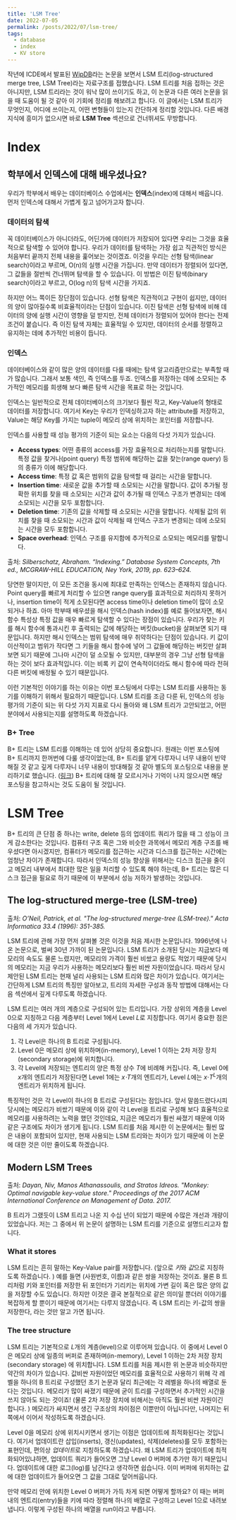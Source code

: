 ```yaml
---
title: 'LSM Tree'
date: 2022-07-05
permalink: /posts/2022/07/lsm-tree/
tags:
  - database
  - index
  - KV store
---
```


작년에 ICDE에서 발표된 [WipDB](https://ieeexplore.ieee.org/abstract/document/9458602)라는 논문을 보면서 LSM 트리(log-structured merge tree, LSM Tree)라는 자료구조를 접했습니다. 
LSM 트리를 처음 접하는 것은 아니지만, LSM 트리라는 것이 워낙 많이 쓰이기도 하고, 이 논문과 다른 여러 논문을 읽을 때 도움이 될 것 같아 이 기회에 정리를 해보려고 합니다. 
이 글에서는 LSM 트리가 무엇인지, 어디에 쓰이는지, 어떤 변형들이 있는지 간단하게 정리할 것입니다. 
다른 배경지식에 흥미가 없으시면 바로 **LSM Tree** 섹션으로 건너뛰셔도 무방합니다. 

# Index

## 학부에서 인덱스에 대해 배우셨나요?

우리가 학부에서 배우는 데이터베이스 수업에서는 **인덱스**(index)에 대해서 배웁니다. 
먼저 인덱스에 대해서 가볍게 짚고 넘어가고자 합니다. 

### 데이터의 탐색

꼭 데이터베이스가 아니더라도, 어딘가에 데이터가 저장되어 있다면 우리는 그것을 효율적으로 탐색할 수 있어야 합니다. 
우리가 데이터를 탐색하는 가장 쉽고 직관적인 방식은 처음부터 끝까지 전체 내용을 훑어보는 것이겠죠. 
이것을 우리는 선형 탐색(linear search)이라고 부르며, O(n)의 실행 시간을 가집니다. 
만약 데이터가 정렬되어 있다면, 그 값들을 절반씩 건너뛰며 탐색을 할 수 있습니다. 
이 방법은 이진 탐색(binary search)이라고 부르고, O(log n)의 탐색 시간을 가지죠. 

하지만 어느 쪽이든 장단점이 있습니다. 
선형 탐색은 직관적이고 구현이 쉽지만, 데이터의 양이 많아질수록 비효율적이라는 단점이 있습니다. 
이진 탐색은 선형 탐색에 비해 데이터의 양에 실행 시간이 영향을 덜 받지만, 전체 데이터가 정렬되어 있어야 한다는 전제조건이 붙습니다. 
즉 이진 탐색 자체는 효율적일 수 있지만, 데이터의 순서를 정렬하고 유지하는 데에 추가적인 비용이 듭니다. 

### 인덱스

데이터베이스와 같이 많은 양의 데이터를 다룰 때에는 탐색 알고리즘만으로는 부족할 때가 많습니다. 
그래서 보통 색인, 즉 인덱스를 두죠. 
인덱스를 저장하는 데에 소모되는 추가적인 메모리를 희생해 보다 빠른 탐색 시간을 목표로 하는 것입니다. 

인덱스는 일반적으로 전체 데이터베이스의 크기보다 훨씬 작고, Key-Value의 형태로 데이터를 저장합니다. 
여기서 Key는 우리가 인덱싱하고자 하는 attribute를 저장하고, Value는 해당 Key를 가지는 tuple이 메모리 상에 위치하는 포인터를 저장합니다. 

인덱스를 사용할 때 성능 평가의 기준이 되는 요소는 다음의 다섯 가지가 있습니다. 

- **Access types**: 어떤 종류의 access를 가장 효율적으로 처리하는지를 말합니다. 
특정 값을 찾거나(point query) 특정 범위에 해당하는 값을 찾는(range query) 등의 종류가 이에 해당합니다. 
- **Access time**: 특정 값 혹은 범위의 값을 탐색할 때 걸리는 시간을 말합니다. 
- **Insertion time**: 새로운 값을 추가할 때 소모되는 시간을 말합니다. 
값이 추가될 정확한 위치를 찾을 때 소모되는 시간과 값이 추가될 때 인덱스 구조가 변경되는 데에 소모되는 시간을 모두 포함합니다. 
- **Deletion time**: 기존의 값을 삭제할 때 소모되는 시간을 말합니다. 
삭제될 값의 위치를 찾을 때 소모되는 시간과 값이 삭제될 때 인덱스 구조가 변경되는 데에 소모되는 시간을 모두 포함합니다. 
- **Space overhead**: 인덱스 구조를 유지함에 추가적으로 소모되는 메모리를 말합니다. 

출처: *Silberschatz, Abraham. “Indexing.” Database System Concepts, 7th ed., MCGRAW-HILL EDUCATION, Ney York, 2019, pp. 623–624.*

당연한 말이지만, 이 모든 조건을 동시에 최대로 만족하는 인덱스는 존재하지 않습니다. 
Point query를 빠르게 처리할 수 있으면 range query를 효과적으로 처리하지 못하거나, insertion time이 적게 소모된다면 access time이나 deletion time이 많이 소모되거나 하죠. 
아마 학부때 배우셨을 해시 인덱스(hash index)를 예로 들어보자면, 해시 함수 특성상 특정 값을 매우 빠르게 탐색할 수 있다는 장점이 있습니다. 
우리가 찾는 키를 해시 함수에 통과시킨 후 출력되는 값에 해당하는 버킷(bucket)을 살펴보면 되기 때문입니다. 
하지만 해시 인덱스는 범위 탐색에 매우 취약하다는 단점이 있습니다. 
키 값이 이산적이고 범위가 작다면 그 키들을 해시 함수에 넣어 그 값들에 해당하는 버킷만 살펴보면 되기 때문에 그나마 시간이 덜 소모될 수 있지만, 대부분의 경우 그냥 선형 탐색을 하는 것이 보다 효과적입니다. 
이는 비록 키 값이 연속적이더라도 해시 함수에 따라 전혀 다른 버킷에 배정될 수 있기 때문입니다. 

이런 기본적인 이야기를 하는 이유는 이번 포스팅에서 다루는 LSM 트리를 사용하는 동기를 이해하기 위해서 필요하기 때문입니다. 
LSM 트리를 조금 다룬 뒤, 인덱스의 성능 평가의 기준이 되는 위 다섯 가지 지표로 다시 돌아와 왜 LSM 트리가 고안되었고, 어떤 분야에서 사용되는지를 설명하도록 하겠습니다. 

### B+ Tree

B+ 트리는 LSM 트리를 이해하는 데 있어 상당히 중요합니다. 
원래는 이번 포스팅에 B+ 트리까지 한꺼번에 다룰 생각이었는데, B+ 트리를 얕게 다루자니 너무 내용이 빈약해질 것 같고 깊게 다루자니 너무 내용이 방대해질 것 같아 별도의 포스팅으로 내용을 분리하기로 했습니다. 
([링크](https://hyuhngminkim.github.io/posts/2022/07/bplus-tree/))
B+ 트리에 대해 잘 모르시거나 기억이 나지 않으시면 해당 포스팅을 참고하시는 것도 도움이 될 것입니다. 


# LSM Tree

B+ 트리의 큰 단점 중 하나는 write, delete 등의 업데이트 쿼리가 많을 때 그 성능이 크게 감소한다는 것입니다. 
컴퓨터 구조 혹은 그와 비슷한 과목에서 메모리 계층 구조를 배우셨다면 아시겠지만, 컴퓨터가 메모리를 접근하는 시간과 디스크를 접근하는 시간에는 엄청난 차이가 존재합니다. 
따라서 인덱스의 성능 향상을 위해서는 디스크 접근을 줄이고 메모리 내부에서 최대한 많은 일을 처리할 수 있도록 해야 하는데, B+ 트리는 많은 디스크 접근을 필요로 하기 때문에 이 부분에서 성능 저하가 발생하는 것입니다. 

## The log-structured merge-tree (LSM-tree)

출처: *O’Neil, Patrick, et al. "The log-structured merge-tree (LSM-tree)." Acta Informatica 33.4 (1996): 351-385.*

LSM 트리에 관해 가장 먼저 살펴볼 것은 이것을 처음 제시한 논문입니다. 
1996년에 나온 논문으로, 벌써 30년 가까이 된 논문입니다. 
LSM 트리가 소개된 당시는 지금보다 메모리의 속도도 물론 느렸지만, 메모리의 가격이 훨씬 비쌌고 용량도 적었기 때문에 당시의 메모리는 지금 우리가 사용하는 메모리보다 훨씬 비싼 자원이었습니다. 
따라서 당시 제안된 LSM 트리는 현재 널리 사용되는 LSM 트리와 많은 차이가 있습니다. 
여기서는 간단하게 LSM 트리의 특징만 알아보고, 트리의 자세한 구성과 동작 방법에 대해서는 다음 섹션에서 깊게 다루도록 하겠습니다. 

LSM 트리는 여러 개의 계층으로 구성되어 있는 트리입니다. 
가장 상위의 계층을 Level 0으로 지칭하고 다음 계층부터 Level 1에서 Level *L*로 지칭합니다. 
여기서 중요한 점은 다음의 세 가지가 있습니다. 

1. 각 Level은 하나의 B 트리로 구성됩니다. 
2. Level 0은 메모리 상에 위치하며(in-memory), Level 1 이하는 2차 저장 장치(secondary storage)에 위치합니다.
3. 각 Level에 저장되는 엔트리의 양은 특정 상수 *T*에 비례해 커집니다. 즉, Level 0에 *x*개의 엔트리가 저장된다면 Level 1에는 *x⋅T*개의 엔트리가, Level *L*에는 *x*⋅*T*<sup>*L*</sup>개의 엔트리가 위치하게 됩니다. 

특징적인 것은 각 Level이 하나의 B 트리로 구성된다는 점입니다. 
앞서 말씀드렸다시피 당시에는 메모리가 비쌌기 때문에 이와 같이 각 Level을 트리로 구성해 보다 효율적으로 메모리를 사용하려는 노력을 했던 것인데요, 지금은 메모리가 훨씬 싸졌기 때문에 이와 같은 구조에도 차이가 생기게 됩니다. 
LSM 트리를 처음 제시한 이 논문에서는 훨씬 많은 내용이 포함되어 있지만, 현재 사용되는 LSM 트리와는 차이가 있기 때문에 이 논문에 대한 것은 이만 줄이도록 하겠습니다. 

## Modern LSM Trees

출처: *Dayan, Niv, Manos Athanassoulis, and Stratos Idreos. "Monkey: Optimal navigable key-value store." Proceedings of the 2017 ACM International Conference on Management of Data. 2017.*

B 트리가 그랬듯이 LSM 트리고 나온 지 수십 년이 되었기 때문에 수많은 개선과 개량이 있었습니다. 
저는 그 중에서 위 논문이 설명하는 LSM 트리를 기준으로 설명드리고자 합니다. 

### What it stores

LSM 트리는 흔히 말하는 Key-Value pair를 저장합니다. 
(앞으로 *키*와 *값*으로 지칭하도록 하겠습니다. )
예를 들면 (사원번호, 이름)과 같은 쌍을 저장하는 것이죠. 
물론 B 트리처럼 키와 포인터를 저장한 뒤 포인터가 기리키는 위치에 가변 길이 혹은 많은 양의 값을 저장할 수도 있습니다. 
하지만 이것은 결국 본질적으로 같은 의미일 뿐더러 이야기를 복잡하게 할 뿐이기 때문에 여기서는 다루지 않겠습니다. 
즉 LSM 트리는 키-값의 쌍을 저장한다, 라는 것만 알고 가면 됩니다. 

### The tree structure

LSM 트리는 기본적으로 *L*개의 계층(level)으로 이루어져 있습니다. 
이 중에서 Level 0은 메모리 상에 일종의 버퍼로 존재하며(in-memory), Level 1 이하는 2차 저장 장치(secondary storage) 에 위치합니다. 
LSM 트리를 처음 제시한 위 논문과 비슷하지만 약간의 차이가 있습니다.
값비싼 자원이었던 메모리를 효율적으로 사용하기 위해 각 레벨을 하나의 B 트리로 구성했던 초기 논문과 달리 최근에는 각 레벨을 하나의 배열로 둔다는 것입니다. 
메모리가 많이 싸졌기 때문에 굳이 트리를 구성하면서 추가적인 시간을 쓰지 않아도 되는 것이죠!
(물론 2차 저장 장치에 비해서는 아직도 훨씬 비싼 자원이긴 합니다. )
메모리가 싸지면서 생긴 구조상의 차이점은 이뿐만이 아닙니다만, 나머지는 뒤쪽에서 이어서 작성하도록 하겠습니다. 

Level 0을 메모리 상에 위치시키면서 생기는 이점은 업데이트에 최적화된다는 것입니다. 
여기서 업데이트란 삽입(inserts), 갱신(updates), 삭제(deletes)를 모두 포함하는 표현인데, 편의상 *업데이트*로 지칭하도록 하겠습니다. 
왜 LSM 트리가 업데이트에 최적화되어있냐하면, 업데이트 쿼리가 들어오면 그냥 Level 0 버퍼에 추가만 하기 때문입니다. 
업데이트에 대한 로그(log)를 남긴다고 생각하면 쉽습니다. 
이미 버퍼에 위치하는 값에 대한 업데이트가 들어오면 그 값을 그대로 덮어씌웁니다. 

만약 메모리 안에 위치한 Level 0 버퍼가 가득 차게 되면 어떻게 할까요?
이 때는 버퍼 내의 엔트리(entry)들을 키에 따라 정렬해 하나의 배열로 구성하고 Level 1으로 내려보냅니다. 
이렇게 구성된 하나의 배열을 run이라고 부릅니다. 
